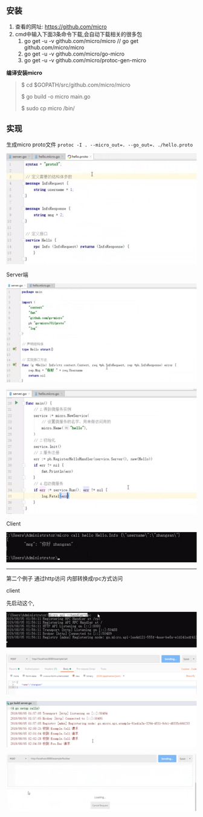 

## 安装

1. 查看的网址: https://github.com/micro
2. cmd中输入下面3条命令下载,会自动下载相关的很多包
   1. go get -u -v github.com/micro/micro    // go get github.com/micro/micro
   2. go get -u -v github.com/micro/go-micro
   3. go get -u -v github.com/micro/protoc-gen-micro

**编译安装micro**

> $ cd $GOPATH/src/github.com/micro/micro
>
> $ go build -o micro main.go
>
> $ sudo cp micro /bin/

## 实现

生成micro proto文件
`protoc -I . --micro_out=. --go_out=. ./hello.proto`

![1574319495673](assets/1574319495673.png)

Server端

![1574318219401](assets/1574318219401.png)

![1574318236325](assets/1574318236325.png)







Client

![1574318422306](assets/1574318422306.png)









----

第二个例子 通过http访问 内部转换成rpc方式访问



client

先启动这个,

![1574321318474](assets/1574321318474.png)







![1574321475593](assets/1574321475593.png)

![1574321512085](assets/1574321512085.png)

![1574321521578](assets/1574321521578.png)